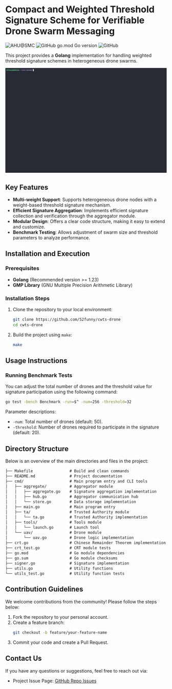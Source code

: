 # Compact and Weighted Threshold Signature Scheme for Verifiable Drone Swarm Messaging

![AHU@SMC](https://img.shields.io/badge/AHU@-SMC-blue)
![GitHub go.mod Go version](https://img.shields.io/github/go-mod/go-version/52funny/cwts-drone)
![GitHub](https://img.shields.io/github/license/52funny/cwts-drone)

This project provides a **Golang** implementation for handling weighted threshold signature schemes in heterogeneous drone swarms.

![Demo](./demo.gif)

## Key Features

- **Multi-weight Support**: Supports heterogeneous drone nodes with a weight-based threshold signature mechanism.
- **Efficient Signature Aggregation**: Implements efficient signature collection and verification through the aggregator module.
- **Modular Design**: Offers a clear code structure, making it easy to extend and customize.
- **Benchmark Testing**: Allows adjustment of swarm size and threshold parameters to analyze performance.

## Installation and Execution

### Prerequisites

- **Golang** (Recommended version >= 1.23)
- **GMP Library** (GNU Multiple Precision Arithmetic Library)

### Installation Steps

1. Clone the repository to your local environment:

   ```bash
   git clone https://github.com/52funny/cwts-drone
   cd cwts-drone
   ```

2. Build the project using `make`:
   ```bash
   make
   ```

## Usage Instructions

### Running Benchmark Tests

You can adjust the total number of drones and the threshold value for signature participation using the following command:

```bash
go test -bench Benchmark -run=$^ -num=256 -threshold=32
```

Parameter descriptions:

- `-num`: Total number of drones (default: 50).
- `-threshold`: Number of drones required to participate in the signature (default: 20).

## Directory Structure

Below is an overview of the main directories and files in the project:

```
├── Makefile                # Build and clean commands
├── README.md               # Project documentation
├── cmd/                    # Main program entry and CLI tools
│   ├── aggregate/          # Aggregator module
│   │   ├── aggregate.go    # Signature aggregation implementation
│   │   ├── hub.go          # Aggregator communication hub
│   │   └── store.go        # Data storage implementation
│   ├── main.go             # Main program entry
│   ├── ta/                 # Trusted Authority module
│   │   └── ta.go           # Trusted Authority implementation
│   ├── tools/              # Tools module
│   │   └── launch.go       # Launch tool
│   └── uav/                # Drone module
│       └── uav.go          # Drone logic implementation
├── crt.go                  # Chinese Remainder Theorem implementation
├── crt_test.go             # CRT module tests
├── go.mod                  # Go module dependencies
├── go.sum                  # Go module checksums
├── signer.go               # Signature implementation
├── utils.go                # Utility functions
└── utils_test.go           # Utility function tests
```

## Contribution Guidelines

We welcome contributions from the community! Please follow the steps below:

1. Fork the repository to your personal account.
2. Create a feature branch:
   ```bash
   git checkout -b feature/your-feature-name
   ```
3. Commit your code and create a Pull Request.

## Contact Us

If you have any questions or suggestions, feel free to reach out via:

- Project Issue Page: [GitHub Repo Issues](https://github.com/52funny/cwts-drone/issues)
